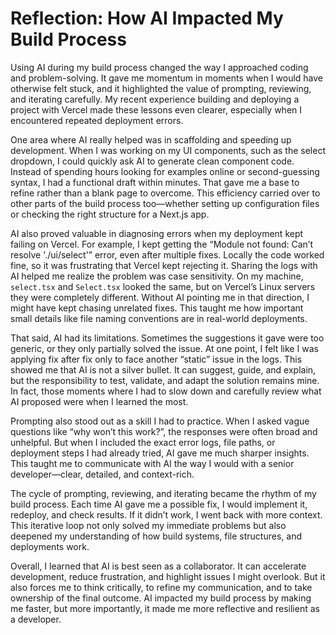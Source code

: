 # Reflection: How AI Impacted My Build Process

Using AI during my build process changed the way I approached coding and problem-solving. It gave me momentum in moments when I would have otherwise felt stuck, and it highlighted the value of prompting, reviewing, and iterating carefully. My recent experience building and deploying a project with Vercel made these lessons even clearer, especially when I encountered repeated deployment errors.

One area where AI really helped was in scaffolding and speeding up development. When I was working on my UI components, such as the select dropdown, I could quickly ask AI to generate clean component code. Instead of spending hours looking for examples online or second-guessing syntax, I had a functional draft within minutes. That gave me a base to refine rather than a blank page to overcome. This efficiency carried over to other parts of the build process too—whether setting up configuration files or checking the right structure for a Next.js app.

AI also proved valuable in diagnosing errors when my deployment kept failing on Vercel. For example, I kept getting the “Module not found: Can’t resolve './ui/select'” error, even after multiple fixes. Locally the code worked fine, so it was frustrating that Vercel kept rejecting it. Sharing the logs with AI helped me realize the problem was case sensitivity. On my machine, `select.tsx` and `Select.tsx` looked the same, but on Vercel’s Linux servers they were completely different. Without AI pointing me in that direction, I might have kept chasing unrelated fixes. This taught me how important small details like file naming conventions are in real-world deployments.

That said, AI had its limitations. Sometimes the suggestions it gave were too generic, or they only partially solved the issue. At one point, I felt like I was applying fix after fix only to face another “static” issue in the logs. This showed me that AI is not a silver bullet. It can suggest, guide, and explain, but the responsibility to test, validate, and adapt the solution remains mine. In fact, those moments where I had to slow down and carefully review what AI proposed were when I learned the most.

Prompting also stood out as a skill I had to practice. When I asked vague questions like “why won’t this work?”, the responses were often broad and unhelpful. But when I included the exact error logs, file paths, or deployment steps I had already tried, AI gave me much sharper insights. This taught me to communicate with AI the way I would with a senior developer—clear, detailed, and context-rich.

The cycle of prompting, reviewing, and iterating became the rhythm of my build process. Each time AI gave me a possible fix, I would implement it, redeploy, and check results. If it didn’t work, I went back with more context. This iterative loop not only solved my immediate problems but also deepened my understanding of how build systems, file structures, and deployments work.

Overall, I learned that AI is best seen as a collaborator. It can accelerate development, reduce frustration, and highlight issues I might overlook. But it also forces me to think critically, to refine my communication, and to take ownership of the final outcome. AI impacted my build process by making me faster, but more importantly, it made me more reflective and resilient as a developer.
